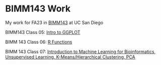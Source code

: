 # BIMM143 Work
My work for FA23 in [BIMM143](https://bioboot.github.io/bimm143_F23/) at UC San Diego

BIMM143 Class 05: [Intro to GGPLOT](https://github.com/Github-Giggity/BIMM143_github/blob/main/BIMM143class05/BIMM143class05Quarto.pdf)

BIMM 143 Class 06: [R Functions](https://github.com/Github-Giggity/BIMM143_github/blob/main/BIMM143class06/BIMM143class06.pdf)

BIMM 143 Class 07: [Introduction to Machine Learning for Bioinformatics, Unsupervised Learning, K-Means/Hierarchical Clustering, PCA](https://github.com/Github-Giggity/BIMM143_github/blob/main/BIMM143class07/BIMM143class07.pdf)



